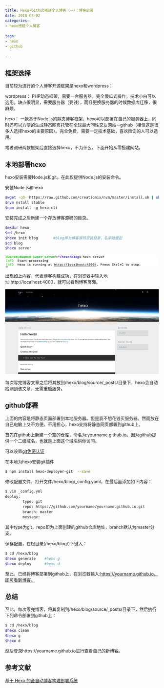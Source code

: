 ```yaml
---
title: Hexo+Github搭建个人博客（一）：博客部署
date: 2018-08-02
categories: 
- hexo搭建个人博客

tags:
- hexo
- github

---
```

## 框架选择
目前较为流行的个人博客开源框架是hexo和wordpress：

wordpress： PHP动态框架，需要一台服务器，完全傻瓜式操作，技术小白可以选用。缺点很明显，需要服务器（要钱），而且更换服务器的时候数据库迁移，很麻烦。
<!-- more -->
hexo： 一款基于Node.js的静态博客框架，hexo可以部署在自己的服务器上，同时还可以方便的生成静态网页托管在全球最大同性交友网站--github（相信这是很多人选择hexo的主要原因）。完全免费，需要一定技术基础，喜欢捯饬的人可以选用。

笔者调研两款框架后直接选择hexo，不为什么。下面开始从零搭建网站。

## 本地部署hexo
hexo安装需要Node.js和git。在此仅提供Node.js的安装命令。

安装Node.js和hexo

``` bash
$wget -qO- https://raw.github.com/creationix/nvm/master/install.sh | sh
$nvm nstall stable
$npm install –g hexo-cli
```
安装完成之后新建一个存放博客源码的目录。

``` bash
$mkdir hexo
$cd /hexo
$hexo init blog       #blog即为博客源码安装目录，名字随便起
$cd blog
$hexo server
```
![](/images/hexo-deploy/hexo_server.png)

出现如上内容，代表博客构建成功，在浏览器中输入地址:http://localhost:4000，就可以看到博客页面。

![](/images/hexo-deploy/hexo_index.png)

每次写完博客文章之后将其放到/hexo/blog/source/_posts/目录下，hexo会自动检测到该文章，无需重启服务。

## github部署
上面的内容是将静态页面部署到本地服务器。但是我不想花钱买服务器。然而放在自己电脑上又不方便。不用担心，hexo支持将静态网页部署到github上。

首先在github上新建一个空的仓库，命名为:yourname.github.io。因为github提供一个二级域名，也就是上面这个域名供你访问。

可以设置[git免密认证](https://www.jianshu.com/p/b5ec092fc1d1)

在本地为hexo安装git插件

``` bash
$ npm install hexo-deployer-git  --save
```

修改配置文件，打开文件/hexo/blog/_config.yaml，在最后面添加如下内容：

``` bash
$ vim _config.yml
deploy:
  		type: git
  		repo: https://github.com/yourname/yourname.github.io.git
  		branch: master
  		message:
```

其中type为git，repo即为上面创建的github仓库地址，branch默认为master分支。

保存配置，在根目录(/hexo/blog/)下键入：

``` bash
$ cd /hexo/blog
$hexo generate    #hexo g
$hexo deploy      #hexo d
```

至此，已经将博客部署到github上，在浏览器输入:https://yourname.github.io，即可看到博客。

## 总结

至此，每次写完博客，将其复制到/hexo/blog/source/_posts/目录下，然后执行下列命令部署到github上：

``` bash
$ cd /hexo/blog
$hexo clean
$hexo g
$hexo d
```
然后登录https://yourname.github.io进行查看自己的新博客。

## 参考文献
[基于 Hexo 的全自动博客构建部署系统](http://kchen.cc/2016/11/12/hexo-instructions/)
